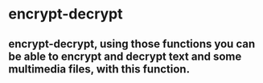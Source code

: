 # encrypt-decrypt
## encrypt-decrypt, using those functions you can be able to encrypt and decrypt text and some multimedia files, with this function.
